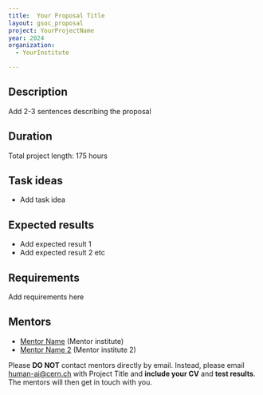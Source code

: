 ```yaml
---
title:  Your Proposal Title
layout: gsoc_proposal
project: YourProjectName
year: 2024
organization:
  - YourInstitute

---
```


## Description

Add 2-3 sentences describing the proposal

## Duration

Total project length: 175 hours


## Task ideas
 * Add task idea

## Expected results
 * Add expected result 1
 * Add expected result 2 etc



## Requirements
Add requirements here


## Mentors
  * [Mentor Name]((mailto:human-ai@cern.ch)) (Mentor institute)
  * [Mentor Name 2]((mailto:human-ai@cern.ch)) (Mentor institute 2)




Please **DO NOT** contact mentors directly by email. Instead, please email [human-ai@cern.ch](mailto:human-ai@cern.ch) with Project Title and **include your CV** and **test results**. The mentors will then get in touch with you.


